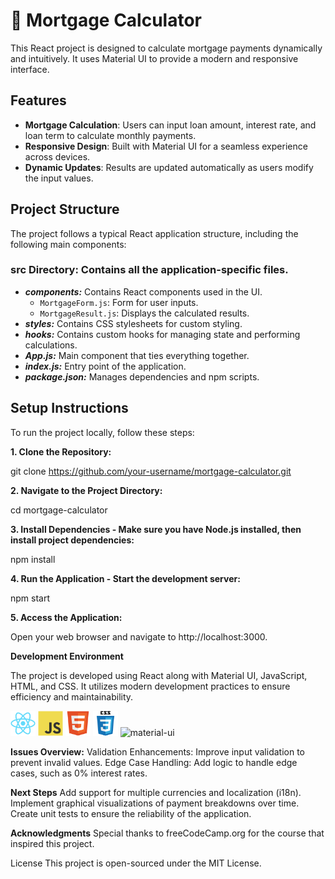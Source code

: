 # 🏡 Mortgage Calculator  

This React project is designed to calculate mortgage payments dynamically and intuitively. It uses Material UI to provide a modern and responsive interface.  

## Features  

- **Mortgage Calculation**: Users can input loan amount, interest rate, and loan term to calculate monthly payments.  
- **Responsive Design**: Built with Material UI for a seamless experience across devices.  
- **Dynamic Updates**: Results are updated automatically as users modify the input values.  

## Project Structure  

The project follows a typical React application structure, including the following main components:  

### src Directory: Contains all the application-specific files.  

- _**components:**_ Contains React components used in the UI.  
  - `MortgageForm.js`: Form for user inputs.  
  - `MortgageResult.js`: Displays the calculated results.  
- _**styles:**_ Contains CSS stylesheets for custom styling.  
- _**hooks:**_ Contains custom hooks for managing state and performing calculations.  
- _**App.js:**_ Main component that ties everything together.  
- _**index.js:**_ Entry point of the application.  
- _**package.json:**_ Manages dependencies and npm scripts.  

## Setup Instructions  

To run the project locally, follow these steps:  

**1. Clone the Repository:**  
  
git clone https://github.com/your-username/mortgage-calculator.git  


**2. Navigate to the Project Directory:**

cd mortgage-calculator  

**3. Install Dependencies - Make sure you have Node.js installed, then install project dependencies:**

npm install  

**4. Run the Application - Start the development server:**

npm start  

**5. Access the Application:**

Open your web browser and navigate to http://localhost:3000.

**Development Environment**

The project is developed using React along with Material UI, JavaScript, HTML, and CSS. It utilizes modern development practices to ensure efficiency and maintainability.

<p align="left"> <img src="https://raw.githubusercontent.com/devicons/devicon/master/icons/react/react-original.svg" alt="react" width="40" height="40" /> <img src="https://raw.githubusercontent.com/devicons/devicon/master/icons/javascript/javascript-original.svg" alt="javascript" width="40" height="40" /> <img src="https://raw.githubusercontent.com/devicons/devicon/master/icons/html5/html5-original.svg" alt="html5" width="40" height="40" /> <img src="https://raw.githubusercontent.com/devicons/devicon/master/icons/css3/css3-original-wordmark.svg" alt="css3" width="40" height="40" /> <img src="https://mui.com/static/logo.png" alt="material-ui" width="40" height="40" /> </p>

**Issues Overview:**
Validation Enhancements: Improve input validation to prevent invalid values.
Edge Case Handling: Add logic to handle edge cases, such as 0% interest rates.

**Next Steps**
Add support for multiple currencies and localization (i18n).
Implement graphical visualizations of payment breakdowns over time.
Create unit tests to ensure the reliability of the application.

**Acknowledgments**
Special thanks to freeCodeCamp.org for the course that inspired this project.

License
This project is open-sourced under the MIT License.
